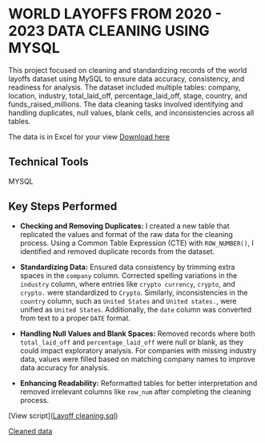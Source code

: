 # WORLD LAYOFFS FROM 2020 - 2023 DATA CLEANING USING MYSQL
This project focused on cleaning and standardizing records of the world layoffs dataset using MySQL to ensure data accuracy, consistency, and readiness for analysis. The dataset included multiple tables: company, location, industry, total_laid_off, percentage_laid_off, stage, country, and funds_raised_millions. The data cleaning tasks involved identifying and handling duplicates, null values, blank cells, and inconsistencies across all tables. 

The data is in Excel for your view [Download here](https://1drv.ms/x/c/fc11b36f16d1a624/EenBnEDQQMRGs7-iQcmdl6sBBTO5GHI9Zsli4MAMECDP8Q?e=b8lmLa)

## Technical Tools
MYSQL

## Key Steps Performed 
- **Checking and Removing Duplicates:** I created a new table that replicated the values and format of the raw data for the cleaning process. Using a Common Table Expression (CTE) with `ROW_NUMBER()`, I identified and removed duplicate records from the dataset.
- **Standardizing Data:** Ensured data consistency by trimming extra spaces in the `company` column. Corrected spelling variations in the `industry` column, where entries like `crypto currency`, `crypto`, and `crypto.` were standardized to `Crypto`. Similarly, inconsistencies in the `country` column, such as `United States` and `United states.`, were unified as `United States`. Additionally, the `date` column was converted from text to a proper `DATE` format.  

- **Handling Null Values and Blank Spaces:** Removed records where both `total_laid_off` and `percentage_laid_off` were null or blank, as they could impact exploratory analysis. For companies with missing industry data, values were filled based on matching company names to improve data accuracy for analysis.  

- **Enhancing Readability:** Reformatted tables for better interpretation and removed irrelevant columns like `row_num` after completing the cleaning process.

[View script]([Layoff cleaning.sql](https://github.com/daniel-ifenna/DATA_CLEANING_LAYOFFS_DATASET/blob/8b86f0476e210a18617c60050794909f18e442f4/Layoff%20cleaning.sql))

[Cleaned data](https://1drv.ms/x/c/fc11b36f16d1a624/EenBnEDQQMRGs7-iQcmdl6sBBTO5GHI9Zsli4MAMECDP8Q?e=b8lmLa](https://1drv.ms/x/c/fc11b36f16d1a624/EX0EEQMHa4NAgbkBsLlt2kMBrmnXYqBf-kDx-XLUafDyTw?e=MzgYsj))

 

